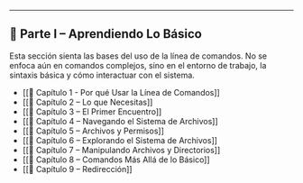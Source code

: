 
---
## 🧭 **Parte I – Aprendiendo Lo Básico**

Esta sección sienta las bases del uso de la línea de comandos. No se enfoca aún en comandos complejos, sino en el entorno de trabajo, la sintaxis básica y cómo interactuar con el sistema.

- [[📘 Capítulo 1 - Por qué Usar la Línea de Comandos]]
- [[📘 Capítulo 2 – Lo que Necesitas]]
- [[📘 Capítulo 3 – El Primer Encuentro]]
- [[📘 Capítulo 4 – Navegando el Sistema de Archivos]]
- [[📘 Capítulo 5 – Archivos y Permisos]]
- [[📘 Capítulo 6 – Explorando el Sistema de Archivos]]
- [[📘 Capítulo 7 – Manipulando Archivos y Directorios]]
- [[📘 Capítulo 8 – Comandos Más Allá de lo Básico]]
- [[📘 Capítulo 9 – Redirección]]
